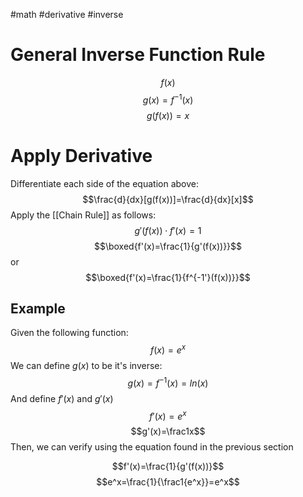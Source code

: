 #math #derivative #inverse 
# General Inverse Function Rule
$$f(x)$$
$$g(x)=f^{-1}(x)$$
$$g(f(x))=x$$
# Apply Derivative
Differentiate each side of the equation above: $$\frac{d}{dx}[g(f(x))]=\frac{d}{dx}[x]$$
Apply the [[Chain Rule]] as follows: $$g'(f(x))\cdot f'(x)=1$$
$$\boxed{f'(x)=\frac{1}{g'(f(x))}}$$
or$$\boxed{f'(x)=\frac{1}{f^{-1'}(f(x))}}$$
## Example
Given the following function:
$$f(x)=e^x$$ We can define $g(x)$ to be it's inverse:
$$g(x)=f^{-1}(x)=ln(x)$$ And define $f'(x)$ and $g'(x)$
$$f'(x)=e^x$$
$$g'(x)=\frac1x$$
Then, we can verify using the equation found in the previous section

$$f'(x)=\frac{1}{g'(f(x))}$$
$$e^x=\frac{1}{\frac1{e^x}}=e^x$$